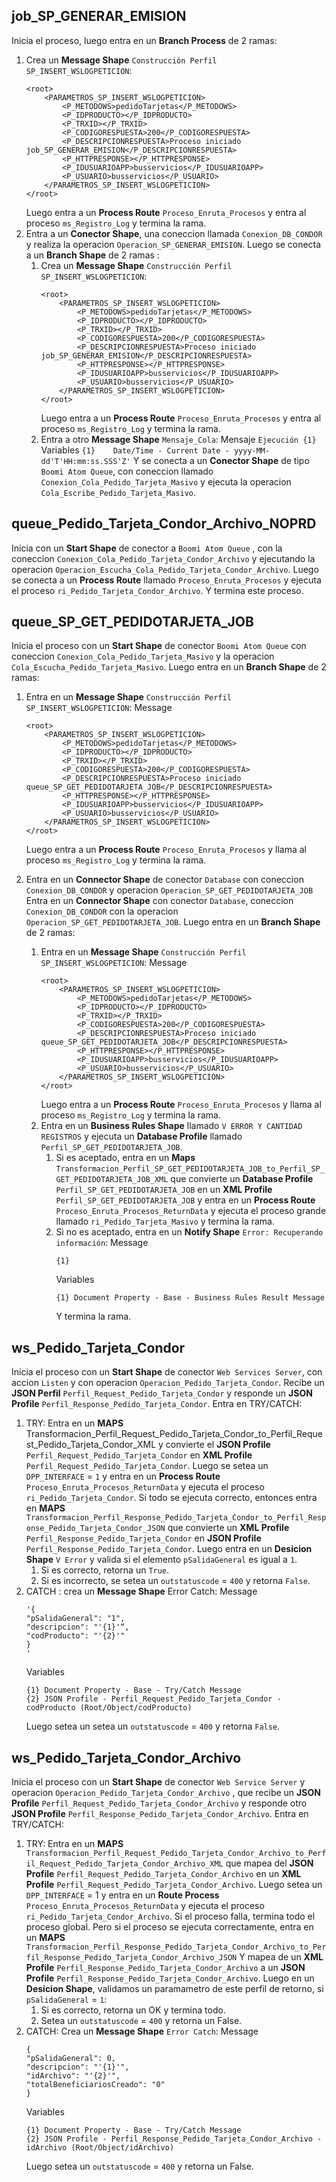 ## job_SP_GENERAR_EMISION
Inicia el proceso, luego entra en un **Branch Process** de 2 ramas:
1. Crea un **Message Shape** `Construcción Perfil SP_INSERT_WSLOGPETICION`:
    ```
    <root>
	    <PARAMETROS_SP_INSERT_WSLOGPETICION>
            <P_METODOWS>pedidoTarjetas</P_METODOWS>
            <P_IDPRODUCTO></P_IDPRODUCTO>
            <P_TRXID></P_TRXID>
            <P_CODIGORESPUESTA>200</P_CODIGORESPUESTA>
            <P_DESCRIPCIONRESPUESTA>Proceso iniciado job_SP_GENERAR_EMISION</P_DESCRIPCIONRESPUESTA>
            <P_HTTPRESPONSE></P_HTTPRESPONSE>
            <P_IDUSUARIOAPP>busservicios</P_IDUSUARIOAPP>
            <P_USUARIO>busservicios</P_USUARIO>
	    </PARAMETROS_SP_INSERT_WSLOGPETICION>
    </root>
    ```
    Luego entra a un **Process Route** `Proceso_Enruta_Procesos` y entra al proceso `ms_Registro_Log` y termina la rama.
2. Entra a un **Conector Shape**,  una coneccion llamada `Conexion_DB_CONDOR` y realiza la operacion `Operacion_SP_GENERAR_EMISION`.
Luego se conecta a un **Branch Shape** de 2 ramas :
    1. Crea un **Message Shape** `Construcción Perfil                   SP_INSERT_WSLOGPETICION`:
        ```
        <root>
	        <PARAMETROS_SP_INSERT_WSLOGPETICION>
                <P_METODOWS>pedidoTarjetas</P_METODOWS>
                <P_IDPRODUCTO></P_IDPRODUCTO>
                <P_TRXID></P_TRXID>
                <P_CODIGORESPUESTA>200</P_CODIGORESPUESTA>
                <P_DESCRIPCIONRESPUESTA>Proceso iniciado job_SP_GENERAR_EMISION</P_DESCRIPCIONRESPUESTA>
                <P_HTTPRESPONSE></P_HTTPRESPONSE>
                <P_IDUSUARIOAPP>busservicios</P_IDUSUARIOAPP>
                <P_USUARIO>busservicios</P_USUARIO>
	        </PARAMETROS_SP_INSERT_WSLOGPETICION>
        </root>
         ```
        Luego entra a un **Process Route** `Proceso_Enruta_Procesos` y entra al proceso `ms_Registro_Log` y termina la rama.
    2. Entra a otro **Message Shape** `Mensaje_Cola`:
    Mensaje
        `Ejecución {1}`
    Variables
        `{1}	Date/Time - Current Date - yyyy-MM-dd'T'HH:mm:ss.SSS'Z'`
    Y se conecta a un **Conector Shape** de tipo `Boomi Atom Queue`, con coneccion llamado `Conexion_Cola_Pedido_Tarjeta_Masivo` y ejecuta la operacion `Cola_Escribe_Pedido_Tarjeta_Masivo`.

## queue_Pedido_Tarjeta_Condor_Archivo_NOPRD
Inicia con un **Start Shape** de conector a `Boomi Atom Queue` , con la coneccion `Conexion_Cola_Pedido_Tarjeta_Condor_Archivo` y ejecutando la operacion `Operacion_Escucha_Cola_Pedido_Tarjeta_Condor_Archivo`.
Luego se conecta a un **Process Route** llamado `Proceso_Enruta_Procesos` y ejecuta el proceso `ri_Pedido_Tarjeta_Condor_Archivo`.
Y termina este proceso.

## queue_SP_GET_PEDIDOTARJETA_JOB
Inicia el proceso con un **Start Shape** de conector `Boomi Atom Queue` con coneccion `Conexion_Cola_Pedido_Tarjeta_Masivo` y la operacion `Cola_Escucha_Pedido_Tarjeta_Masivo`.
Luego entra en un **Branch Shape** de 2 ramas:
1. Entra en un **Message Shape** `Construcción Perfil SP_INSERT_WSLOGPETICION`:
    Message
    ```
    <root>
        <PARAMETROS_SP_INSERT_WSLOGPETICION>
            <P_METODOWS>pedidoTarjetas</P_METODOWS>
            <P_IDPRODUCTO></P_IDPRODUCTO>
            <P_TRXID></P_TRXID>
            <P_CODIGORESPUESTA>200</P_CODIGORESPUESTA>
            <P_DESCRIPCIONRESPUESTA>Proceso iniciado queue_SP_GET_PEDIDOTARJETA_JOB</P_DESCRIPCIONRESPUESTA>
            <P_HTTPRESPONSE></P_HTTPRESPONSE>
            <P_IDUSUARIOAPP>busservicios</P_IDUSUARIOAPP>
            <P_USUARIO>busservicios</P_USUARIO>
        </PARAMETROS_SP_INSERT_WSLOGPETICION>
    </root>
    ```
    Luego entra a un **Process Route** `Proceso_Enruta_Procesos` y llama al proceso `ms_Registro_Log` y termina la rama.

2. Entra en un **Connector Shape** de conector `Database` con coneccion `Conexion_DB_CONDOR` y operacion `Operacion_SP_GET_PEDIDOTARJETA_JOB`
Entra en un **Connector Shape** con conector `Database`, coneccion `Conexion_DB_CONDOR` con la operacion `Operacion_SP_GET_PEDIDOTARJETA_JOB`.
 Luego entra en un **Branch Shape** de 2 ramas:
    1. Entra en un **Message Shape** `Construcción Perfil SP_INSERT_WSLOGPETICION`:
        Message
        ```
        <root>
            <PARAMETROS_SP_INSERT_WSLOGPETICION>
                <P_METODOWS>pedidoTarjetas</P_METODOWS>
                <P_IDPRODUCTO></P_IDPRODUCTO>
                <P_TRXID></P_TRXID>
                <P_CODIGORESPUESTA>200</P_CODIGORESPUESTA>
                <P_DESCRIPCIONRESPUESTA>Proceso iniciado queue_SP_GET_PEDIDOTARJETA_JOB</P_DESCRIPCIONRESPUESTA>
                <P_HTTPRESPONSE></P_HTTPRESPONSE>
                <P_IDUSUARIOAPP>busservicios</P_IDUSUARIOAPP>
                <P_USUARIO>busservicios</P_USUARIO>
            </PARAMETROS_SP_INSERT_WSLOGPETICION>
        </root>
        ```
        Luego entra a un **Process Route** `Proceso_Enruta_Procesos` y llama al proceso `ms_Registro_Log` y termina la rama.
    2. Entra en un **Business Rules Shape** llamado `V ERROR Y CANTIDAD REGISTROS` y ejecuta un **Database Profile** llamado `Perfil_SP_GET_PEDIDOTARJETA_JOB`.
        1. Si es aceptado, entra en un **Maps** `Transformacion_Perfil_SP_GET_PEDIDOTARJETA_JOB_to_Perfil_SP_GET_PEDIDOTARJETA_JOB_XML` que convierte un **Database Profile** `Perfil_SP_GET_PEDIDOTARJETA_JOB` en un **XML Profile** `Perfil_SP_GET_PEDIDOTARJETA_JOB` y entra en un **Process Route** `Proceso_Enruta_Procesos_ReturnData` y ejecuta el proceso grande llamado `ri_Pedido_Tarjeta_Masivo` y termina la rama.
        2. Si no es aceptado, entra en un **Notify Shape** `Error: Recuperando información`:
            Message
            ```
            {1}
            ```
            Variables
            ```           	
            {1}	Document Property - Base - Business Rules Result Message
            ```
            Y termina la rama.

## ws_Pedido_Tarjeta_Condor
Inicia el proceso con un **Start Shape** de conector `Web Services Server`, con accion `Listen` y con operacion `Operacion_Pedido_Tarjeta_Condor`.
Recibe un **JSON Perfil** `Perfil_Request_Pedido_Tarjeta_Condor` y responde un **JSON Profile** `Perfil_Response_Pedido_Tarjeta_Condor`.
Entra en TRY/CATCH:
1. TRY: Entra en un **MAPS** Transformacion_Perfil_Request_Pedido_Tarjeta_Condor_to_Perfil_Request_Pedido_Tarjeta_Condor_XML y convierte el **JSON Profile** `Perfil_Request_Pedido_Tarjeta_Condor` en **XML Profile** `Perfil_Request_Pedido_Tarjeta_Condor`.
Luego se setea un `DPP_INTERFACE` = `1` y entra en un **Process Route** `Proceso_Enruta_Procesos_ReturnData` y ejecuta el proceso `ri_Pedido_Tarjeta_Condor`.
Si todo se ejecuta correcto, entonces entra en **MAPS** `Transformacion_Perfil_Response_Pedido_Tarjeta_Condor_to_Perfil_Response_Pedido_Tarjeta_Condor_JSON` que convierte un **XML Profile** `Perfil_Response_Pedido_Tarjeta_Condor` en **JSON Profile** `Perfil_Response_Pedido_Tarjeta_Condor`.
Luego entra en un **Desicion Shape** `V Error` y valida si el elemento `pSalidaGeneral` es igual a `1`.
    1. Si es correcto, retorna un `True`.
    2. Si es incorrecto, se setea un `outstatuscode` = `400` y retorna `False`.
2. CATCH : crea un **Message Shape** Error Catch:
    Message
    ```
    '{
    "pSalidaGeneral": "1",
    "descripcion": "'{1}'“,
    "codProducto": "'{2}'"
    }
    '
    ```
    Variables
    ```
    {1}	Document Property - Base - Try/Catch Message
    {2}	JSON Profile - Perfil_Request_Pedido_Tarjeta_Condor - codProducto (Root/Object/codProducto)

    ```
    Luego setea un setea un `outstatuscode` = `400` y retorna `False`.

## ws_Pedido_Tarjeta_Condor_Archivo

Inicia el proceso con un **Start Shape** de conector `Web Service Server` y operacion `Operacion_Pedido_Tarjeta_Condor_Archivo` , que recibe un **JSON Profile** `Perfil_Request_Pedido_Tarjeta_Condor_Archivo` y responde otro **JSON Profile** `Perfil_Response_Pedido_Tarjeta_Condor_Archivo`.
Entra en TRY/CATCH:
1. TRY: Entra en un **MAPS** `Transformacion_Perfil_Request_Pedido_Tarjeta_Condor_Archivo_to_Perfil_Request_Pedido_Tarjeta_Condor_Archivo_XML` que mapea del **JSON Profile** `Perfil_Request_Pedido_Tarjeta_Condor_Archivo` en un **XML Profile** `Perfil_Request_Pedido_Tarjeta_Condor_Archivo`.
Luego setea un `DPP_INTERFACE` = 1 y entra en un **Route Process** `Proceso_Enruta_Procesos_ReturnData` y ejecuta el proceso `ri_Pedido_Tarjeta_Condor_Archivo`. Si el proceso falla, termina todo el proceso global.
Pero si el proceso se ejecuta correctamente, entra en un **MAPS** `Transformacion_Perfil_Response_Pedido_Tarjeta_Condor_Archivo_to_Perfil_Response_Pedido_Tarjeta_Condor_Archivo_JSON` Y mapea de un **XML Profile** `Perfil_Response_Pedido_Tarjeta_Condor_Archivo` a un **JSON Profile** `Perfil_Response_Pedido_Tarjeta_Condor_Archivo`.
Luego en un **Desicion Shape**, validamos un paramametro de este perfil de retorno, si `pSalidaGeneral` = `1`:
    1. Si es correcto, retorna un OK y termina todo.
    2. Setea un `outstatuscode` = `400` y retorna un False.
2. CATCH: Crea un **Message Shape** `Error Catch`:
    Message
    ```
    {
    "pSalidaGeneral": 0,
    "descripcion": "'{1}'",
    "idArchivo": "'{2}'",
    "totalBeneficiariosCreado": "0"
    }
    ```
    Variables
    ```   	
    {1}	Document Property - Base - Try/Catch Message
    {2}	JSON Profile - Perfil_Response_Pedido_Tarjeta_Condor_Archivo - idArchivo (Root/Object/idArchivo)   
    ```
    Luego setea un `outstatuscode` = `400` y retorna un False.